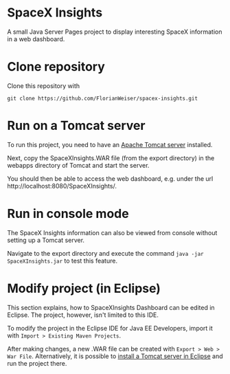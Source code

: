 # SpaceX Insights
A small Java Server Pages project to display interesting SpaceX information in a web dashboard.

# Clone repository
Clone this repository with
```
git clone https://github.com/FlorianWeiser/spacex-insights.git
```

# Run on a Tomcat server
To run this project, you need to have an [Apache Tomcat server](https://tomcat.apache.org/download-90.cgi) installed.

Next, copy the SpaceXInsights.WAR file (from the export directory) in the webapps directory of Tomcat and start the server.

You should then be able to access the web dashboard, e.g. under the url http://localhost:8080/SpaceXInsights/.

# Run in console mode
The SpaceX Insights information can also be viewed from console without setting up a Tomcat server.

Navigate to the export directory and execute the command ```java -jar SpaceXInsights.jar``` to test this feature.

# Modify project (in Eclipse)
This section explains, how to SpaceXInsights Dashboard can be edited in Eclipse. The project, however, isn't limited to this IDE.

To modify the project in the Eclipse IDE for Java EE Developers, import it with ```Import > Existing Maven Projects```.

After making changes, a new .WAR file can be created with ```Export > Web > War File```. Alternatively, it is possible to [install a Tomcat server in Eclipse](https://www.eclipse.org/webtools/jst/components/ws/1.5/tutorials/InstallTomcat/InstallTomcat.html) and run the project there.
